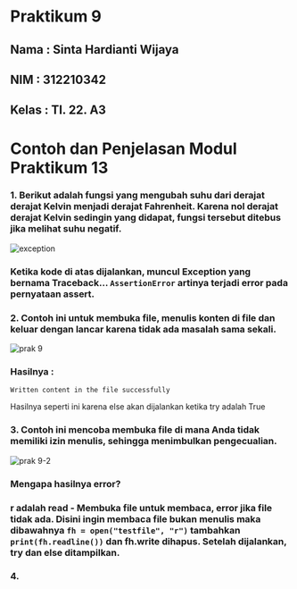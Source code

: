 # Praktikum 9

## Nama : Sinta Hardianti Wijaya

## NIM : 312210342

## Kelas : TI. 22. A3

# Contoh dan Penjelasan Modul Praktikum 13

### 1. Berikut adalah fungsi yang mengubah suhu dari derajat derajat Kelvin menjadi derajat Fahrenheit. Karena nol derajat derajat Kelvin sedingin yang didapat, fungsi tersebut ditebus jika melihat suhu negatif.

![exception](https://user-images.githubusercontent.com/115516473/208232159-2b286b13-53a9-4d40-b83e-efa40f909c42.png)

### Ketika kode di atas dijalankan, muncul Exception yang bernama Traceback... ```AssertionError``` artinya terjadi error pada pernyataan assert.

### 2. Contoh ini untuk membuka file, menulis konten di file dan keluar dengan lancar karena tidak ada masalah sama sekali.

![prak 9](https://user-images.githubusercontent.com/115516473/208232774-4146e137-d051-47c8-8432-8e1f8936e12a.png)

### Hasilnya :

```Written content in the file successfully```

Hasilnya seperti ini karena else akan dijalankan ketika try adalah True

### 3. Contoh ini mencoba membuka file di mana Anda tidak memiliki izin menulis, sehingga menimbulkan pengecualian.

![prak 9-2](https://user-images.githubusercontent.com/115516473/208233322-41ef7a58-a485-4632-99a5-29a10950fae6.png)

### Mengapa hasilnya error? 

### r adalah read - Membuka file untuk membaca, error jika file tidak ada. Disini ingin membaca file bukan menulis maka dibawahnya ```fh = open("testfile", "r")``` tambahkan ```print(fh.readline())``` dan fh.write dihapus. Setelah dijalankan, try dan else ditampilkan.

### 4. 
